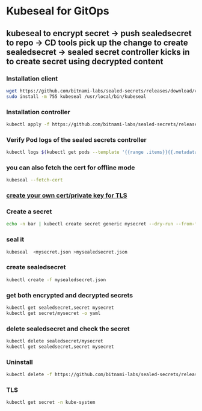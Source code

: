 # Kubeseal for GitOps

## kubeseal to encrypt secret -> push sealedsecret to repo -> CD tools pick up the change to create sealedsecret -> sealed secret controller kicks in to create secret using decrypted content

### Installation client
```bash
wget https://github.com/bitnami-labs/sealed-secrets/releases/download/v0.16.0/kubeseal-linux-amd64 -O kubeseal
sudo install -m 755 kubeseal /usr/local/bin/kubeseal
```

### Installation controller
```bash
kubectl apply -f https://github.com/bitnami-labs/sealed-secrets/releases/download/v0.16.0/controller.yaml
```

### Verify Pod logs of the sealed secrets controller
```bash
kubectl logs $(kubectl get pods --template '{{range .items}}{{.metadata.name}}{{"\n"}}{{end}}' -n kube-system -l name=sealed-secrets-controller) -n kube-system
```

### you can also fetch the cert for offline mode
```bash
kubeseal --fetch-cert
```

### [create your own cert/private key for TLS](https://github.com/bitnami-labs/sealed-secrets/blob/main/docs/bring-your-own-certificates.md)

### Create a secret
```bash
echo -n bar | kubectl create secret generic mysecret --dry-run --from-file=foo=/dev/stdin -o json >mysecret.json
```

### seal it
```bash
kubeseal  <mysecret.json >mysealedsecret.json
```

### create sealedsecret
```bash
kubectl create -f mysealedsecret.json
```

### get both encrypted and decrypted secrets
```bash
kubectl get sealedsecret,secret mysecret
kubectl get secret/mysecret -o yaml
```

### delete sealedsecret and check the secret
```bash
kubectl delete sealedsecret/mysecret
kubectl get sealedsecret,secret mysecret
```

### Uninstall
```bash
kubectl delete -f https://github.com/bitnami-labs/sealed-secrets/releases/download/v0.16.0/controller.yaml
```

### TLS
```bash
kubectl get secret -n kube-system
```
